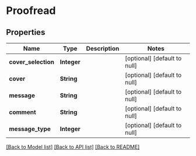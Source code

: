 # Proofread
## Properties

| Name | Type | Description | Notes |
|------------ | ------------- | ------------- | -------------|
| **cover\_selection** | **Integer** |  | [optional] [default to null] |
| **cover** | **String** |  | [optional] [default to null] |
| **message** | **String** |  | [optional] [default to null] |
| **comment** | **String** |  | [optional] [default to null] |
| **message\_type** | **Integer** |  | [optional] [default to null] |

[[Back to Model list]](../README.md#documentation-for-models) [[Back to API list]](../README.md#documentation-for-api-endpoints) [[Back to README]](../README.md)

